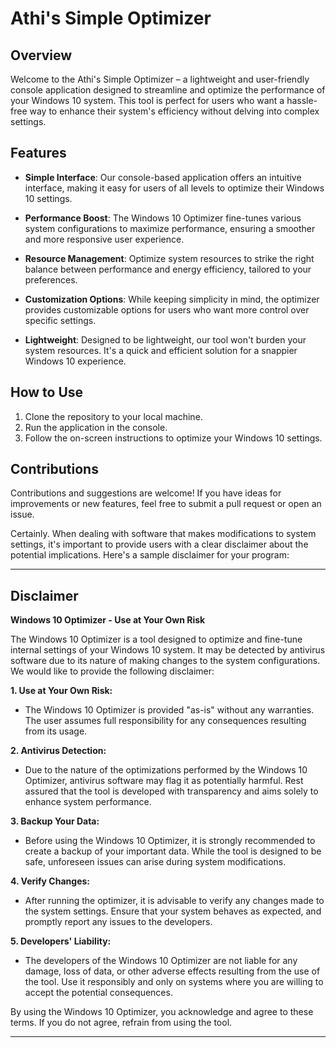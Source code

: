 
# Athi's Simple Optimizer

## Overview

Welcome to the Athi's Simple Optimizer – a lightweight and user-friendly console application designed to streamline and optimize the performance of your Windows 10 system. This tool is perfect for users who want a hassle-free way to enhance their system's efficiency without delving into complex settings.

## Features

- **Simple Interface**: Our console-based application offers an intuitive interface, making it easy for users of all levels to optimize their Windows 10 settings.
  
- **Performance Boost**: The Windows 10 Optimizer fine-tunes various system configurations to maximize performance, ensuring a smoother and more responsive user experience.

- **Resource Management**: Optimize system resources to strike the right balance between performance and energy efficiency, tailored to your preferences.

- **Customization Options**: While keeping simplicity in mind, the optimizer provides customizable options for users who want more control over specific settings.

- **Lightweight**: Designed to be lightweight, our tool won't burden your system resources. It's a quick and efficient solution for a snappier Windows 10 experience.

## How to Use

1. Clone the repository to your local machine.
2. Run the application in the console.
3. Follow the on-screen instructions to optimize your Windows 10 settings.

## Contributions

Contributions and suggestions are welcome! If you have ideas for improvements or new features, feel free to submit a pull request or open an issue.

Certainly. When dealing with software that makes modifications to system settings, it's important to provide users with a clear disclaimer about the potential implications. Here's a sample disclaimer for your program:

---

## Disclaimer

**Windows 10 Optimizer - Use at Your Own Risk**

The Windows 10 Optimizer is a tool designed to optimize and fine-tune internal settings of your Windows 10 system. It may be detected by antivirus software due to its nature of making changes to the system configurations. We would like to provide the following disclaimer:

**1. Use at Your Own Risk:**
   - The Windows 10 Optimizer is provided "as-is" without any warranties. The user assumes full responsibility for any consequences resulting from its usage.

**2. Antivirus Detection:**
   - Due to the nature of the optimizations performed by the Windows 10 Optimizer, antivirus software may flag it as potentially harmful. Rest assured that the tool is developed with transparency and aims solely to enhance system performance.

**3. Backup Your Data:**
   - Before using the Windows 10 Optimizer, it is strongly recommended to create a backup of your important data. While the tool is designed to be safe, unforeseen issues can arise during system modifications.

**4. Verify Changes:**
   - After running the optimizer, it is advisable to verify any changes made to the system settings. Ensure that your system behaves as expected, and promptly report any issues to the developers.

**5. Developers' Liability:**
   - The developers of the Windows 10 Optimizer are not liable for any damage, loss of data, or other adverse effects resulting from the use of the tool. Use it responsibly and only on systems where you are willing to accept the potential consequences.

By using the Windows 10 Optimizer, you acknowledge and agree to these terms. If you do not agree, refrain from using the tool.

---
